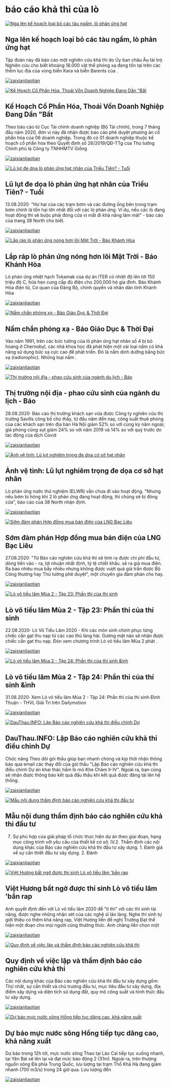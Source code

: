 # báo cáo khả thi của lò
<a href="https://mnn.zoosnet.net/LR/Chatpre.aspx?id=MNN94995150&p=https://topgrinding.com/" target="_blank">![Nga lên kế hoạch loại bỏ các tàu ngầm, lò phản ứng hạt ](https://github.com/technlg/images/blob/main/31.jpg)</a>
## Nga lên kế hoạch loại bỏ các tàu ngầm, lò phản ứng hạt 
Tập đoàn này đã báo cáo một nghiên cứu khả thi do Ủy ban châu Âu tài trợ. Nghiên cứu cho biết khoảng 18.000 vật thể phóng xạ đang tồn tại trên các thềm lục địa của vùng biển Kara và biển Barents của .
<a href="https://mnn.zoosnet.net/LR/Chatpre.aspx?id=MNN94995150&p=https://topgrinding.com/" target="_blank"><img src="https://github.com/technlg/images/raw/main/chat11.jpg" alt="zaixianliaotian"/></a><a href="//whatsapp.shibangsoft.com/WhatsApp.php" ><img src="https://github.com/technlg/images/raw/main/chat11.png" alt=""></a>
<a href="https://mnn.zoosnet.net/LR/Chatpre.aspx?id=MNN94995150&p=https://topgrinding.com/" target="_blank">![Kế Hoạch Cổ Phần Hóa, Thoái Vốn Doanh Nghiệp Đang Dần "Bất ](https://github.com/technlg/images/blob/main/24.jpg)</a>
## Kế Hoạch Cổ Phần Hóa, Thoái Vốn Doanh Nghiệp Đang Dần "Bất 
Theo báo cáo từ Cục Tài chính doanh nghiệp (Bộ Tài chính), trong 7 tháng đầu năm 2020, đơn vị này đã nhận được báo cáo phê duyệt phương án cổ phần hóa của 06 doanh nghiệp. Trong đó có 01 doanh nghiệp thuộc kế hoạch cổ phần hóa theo Quyết định số 26/2019/QĐ-TTg của Thủ tướng Chính phủ là Công ty TNHHMTV Giống 
<a href="https://mnn.zoosnet.net/LR/Chatpre.aspx?id=MNN94995150&p=https://topgrinding.com/" target="_blank"><img src="https://github.com/technlg/images/raw/main/chat11.jpg" alt="zaixianliaotian"/></a><a href="//whatsapp.shibangsoft.com/WhatsApp.php" ><img src="https://github.com/technlg/images/raw/main/chat11.png" alt=""></a>
<a href="https://mnn.zoosnet.net/LR/Chatpre.aspx?id=MNN94995150&p=https://topgrinding.com/" target="_blank">![Lũ lụt đe dọa lò phản ứng hạt nhân của Triều Tiên? - Tuổi ](https://github.com/technlg/images/blob/main/55.jpg)</a>
## Lũ lụt đe dọa lò phản ứng hạt nhân của Triều Tiên? - Tuổi 
13.08.2020· "Hư hại của các trạm bơm và các đường ống bên trong trạm bơm chính là tổn hại lớn nhất đối với các lò phản ứng. Ví dụ, nếu các lò đang hoạt động thì sẽ buộc phải đóng cửa vì mất đi khả năng làm mát" - báo cáo của trang 38 North cho biết.
<a href="https://mnn.zoosnet.net/LR/Chatpre.aspx?id=MNN94995150&p=https://topgrinding.com/" target="_blank"><img src="https://github.com/technlg/images/raw/main/chat11.jpg" alt="zaixianliaotian"/></a><a href="//whatsapp.shibangsoft.com/WhatsApp.php" ><img src="https://github.com/technlg/images/raw/main/chat11.png" alt=""></a>
<a href="https://mnn.zoosnet.net/LR/Chatpre.aspx?id=MNN94995150&p=https://topgrinding.com/" target="_blank">![Lắp ráp lò phản ứng nóng hơn lõi Mặt Trời - Báo Khánh Hòa ](https://github.com/technlg/images/blob/main/37.jpg)</a>
## Lắp ráp lò phản ứng nóng hơn lõi Mặt Trời - Báo Khánh Hòa 
Lò phản ứng nhiệt hạch Tokamak của dự án ITER có nhiệt độ lên tới 150 triệu độ C, hứa hẹn cung cấp đủ điện cho 200.000 hộ gia đình. Báo Khánh Hòa điện tử, Cơ quan của Đảng Bộ, chính quyền và nhân dân tỉnh Khánh Hòa
<a href="https://mnn.zoosnet.net/LR/Chatpre.aspx?id=MNN94995150&p=https://topgrinding.com/" target="_blank"><img src="https://github.com/technlg/images/raw/main/chat11.jpg" alt="zaixianliaotian"/></a><a href="//whatsapp.shibangsoft.com/WhatsApp.php" ><img src="https://github.com/technlg/images/raw/main/chat11.png" alt=""></a>
<a href="https://mnn.zoosnet.net/LR/Chatpre.aspx?id=MNN94995150&p=https://topgrinding.com/" target="_blank">![Nấm chắn phóng xạ - Báo Giáo Dục & Thời Đại](https://github.com/technlg/images/blob/main/30.jpg)</a>
## Nấm chắn phóng xạ - Báo Giáo Dục & Thời Đại
Vào năm 1991, trên các bức tường của lò phản ứng hạt nhân số 4 bị bỏ hoang ở Chernobyl, các nhà khoa học đã phát hiện một vài loại nấm có khả năng sử dụng bức xạ cực cao để phát triển. Đó là nấm dinh dưỡng bằng bức xạ (radiorophic). Những loại nấm .
<a href="https://mnn.zoosnet.net/LR/Chatpre.aspx?id=MNN94995150&p=https://topgrinding.com/" target="_blank"><img src="https://github.com/technlg/images/raw/main/chat11.jpg" alt="zaixianliaotian"/></a><a href="//whatsapp.shibangsoft.com/WhatsApp.php" ><img src="https://github.com/technlg/images/raw/main/chat11.png" alt=""></a>
<a href="https://mnn.zoosnet.net/LR/Chatpre.aspx?id=MNN94995150&p=https://topgrinding.com/" target="_blank">![Thị trường nội địa - phao cứu sinh của ngành du lịch - Báo ](https://github.com/technlg/images/blob/main/12.jpg)</a>
## Thị trường nội địa - phao cứu sinh của ngành du lịch - Báo 
28.08.2020· Báo cáo thị trường khách sạn vừa được Công ty nghiên cứu thị trường Savills công bố cho thấy, từ đầu năm đến nay, công suất thuê phòng của các khách sạn trên địa bàn Hà Nội giảm 52% so với cùng kỳ năm ngoái; giá phòng cũng sụt giảm 24% so với năm 2019 và 14% so với quý trước do tác động của dịch Covid 
<a href="https://mnn.zoosnet.net/LR/Chatpre.aspx?id=MNN94995150&p=https://topgrinding.com/" target="_blank"><img src="https://github.com/technlg/images/raw/main/chat11.jpg" alt="zaixianliaotian"/></a><a href="//whatsapp.shibangsoft.com/WhatsApp.php" ><img src="https://github.com/technlg/images/raw/main/chat11.png" alt=""></a>
<a href="https://mnn.zoosnet.net/LR/Chatpre.aspx?id=MNN94995150&p=https://topgrinding.com/" target="_blank">![Ảnh vệ tinh: Lũ lụt nghiêm trọng đe dọa cơ sở hạt nhân ](https://github.com/technlg/images/blob/main/42.jpg)</a>
## Ảnh vệ tinh: Lũ lụt nghiêm trọng đe dọa cơ sở hạt nhân 
Lò phản ứng nước thử nghiệm (ELWR) vẫn chưa đi vào hoạt động. "Nhưng nếu bơm bị hỏng khi 2 lò phản ứng đang hoạt động, thì chúng sẽ bị đóng cửa", báo cáo của 38 North nhận định.
<a href="https://mnn.zoosnet.net/LR/Chatpre.aspx?id=MNN94995150&p=https://topgrinding.com/" target="_blank"><img src="https://github.com/technlg/images/raw/main/chat11.jpg" alt="zaixianliaotian"/></a><a href="//whatsapp.shibangsoft.com/WhatsApp.php" ><img src="https://github.com/technlg/images/raw/main/chat11.png" alt=""></a>
<a href="https://mnn.zoosnet.net/LR/Chatpre.aspx?id=MNN94995150&p=https://topgrinding.com/" target="_blank">![Sớm đàm phán Hợp đồng mua bán điện của LNG Bạc Liêu](https://github.com/technlg/images/blob/main/63.jpg)</a>
## Sớm đàm phán Hợp đồng mua bán điện của LNG Bạc Liêu
27.08.2020· "Từ Báo cáo nghiên cứu khả thi sẽ tính ra được chi phí đầu tư, dòng tiền vào - ra, lợi nhuận nhất định, tỷ lệ chiết khấu. sẽ ra giá mua điện. Ra bao nhiêu mua bấy nhiêu nhưng không được vượt quá giá trần được Bộ Công thương hay Thủ tướng phê duyệt", một chuyên gia đàm phán cho hay.
<a href="https://mnn.zoosnet.net/LR/Chatpre.aspx?id=MNN94995150&p=https://topgrinding.com/" target="_blank"><img src="https://github.com/technlg/images/raw/main/chat11.jpg" alt="zaixianliaotian"/></a><a href="//whatsapp.shibangsoft.com/WhatsApp.php" ><img src="https://github.com/technlg/images/raw/main/chat11.png" alt=""></a>
<a href="https://mnn.zoosnet.net/LR/Chatpre.aspx?id=MNN94995150&p=https://topgrinding.com/" target="_blank">![Lò võ tiếu lâm Mùa 2 - Tập 23: Phần thi của thí sinh ](https://github.com/technlg/images/blob/main/50.jpg)</a>
## Lò võ tiếu lâm Mùa 2 - Tập 23: Phần thi của thí sinh 
22.08.2020· Lò Võ Tiếu Lâm 2020 - Khi các môn sinh chinh phục từng chiếc cần gạt thu nạp từ các cao thủ làng hài. Gương mặt nào sẽ nhận &dstrok;ược chiếc cần gạt thu nạp. &Dstrok;ón xem chương trình Lò võ tiếu lâm Mùa 2 phát .
<a href="https://mnn.zoosnet.net/LR/Chatpre.aspx?id=MNN94995150&p=https://topgrinding.com/" target="_blank"><img src="https://github.com/technlg/images/raw/main/chat11.jpg" alt="zaixianliaotian"/></a><a href="//whatsapp.shibangsoft.com/WhatsApp.php" ><img src="https://github.com/technlg/images/raw/main/chat11.png" alt=""></a>
<a href="https://mnn.zoosnet.net/LR/Chatpre.aspx?id=MNN94995150&p=https://topgrinding.com/" target="_blank">![Lò võ tiếu lâm Mùa 2 - Tập 24: Phần thi của thí sinh &ình ](https://github.com/technlg/images/blob/main/43.jpg)</a>
## Lò võ tiếu lâm Mùa 2 - Tập 24: Phần thi của thí sinh &ình 
31.08.2020· Xem Lò võ tiếu lâm Mùa 2 - Tập 24: Phần thi của thí sinh &Dstrok;ình Thuận - THVL Giải Trí trên Dailymotion
<a href="https://mnn.zoosnet.net/LR/Chatpre.aspx?id=MNN94995150&p=https://topgrinding.com/" target="_blank"><img src="https://github.com/technlg/images/raw/main/chat11.jpg" alt="zaixianliaotian"/></a><a href="//whatsapp.shibangsoft.com/WhatsApp.php" ><img src="https://github.com/technlg/images/raw/main/chat11.png" alt=""></a>
<a href="https://mnn.zoosnet.net/LR/Chatpre.aspx?id=MNN94995150&p=https://topgrinding.com/" target="_blank">![DauThau.INFO: Lập Báo cáo nghiên cứu khả thi điều chỉnh Dự ](https://github.com/technlg/images/blob/main/5.jpg)</a>
## DauThau.INFO: Lập Báo cáo nghiên cứu khả thi điều chỉnh Dự 
Chức năng Theo dõi gói thầu giúp bạn nhanh chóng và kịp thời nhận thông báo qua email các thay đổi của gói thầu "Lập Báo cáo nghiên cứu khả thi điều chỉnh Dự án khai thác hầm lò mỏ Khe Chàm II-IV". Ngoài ra, bạn cũng sẽ nhận được thông báo kết quả đấu thầu khi kết quả được đăng tải lên hệ thống.
<a href="https://mnn.zoosnet.net/LR/Chatpre.aspx?id=MNN94995150&p=https://topgrinding.com/" target="_blank"><img src="https://github.com/technlg/images/raw/main/chat11.jpg" alt="zaixianliaotian"/></a><a href="//whatsapp.shibangsoft.com/WhatsApp.php" ><img src="https://github.com/technlg/images/raw/main/chat11.png" alt=""></a>
<a href="https://mnn.zoosnet.net/LR/Chatpre.aspx?id=MNN94995150&p=https://topgrinding.com/" target="_blank">![Mẫu nội dung thẩm định báo cáo nghiên cứu khả thi đầu tư ](https://github.com/technlg/images/blob/main/59.jpg)</a>
## Mẫu nội dung thẩm định báo cáo nghiên cứu khả thi đầu tư 
7. Sự phù hợp của giải pháp tổ chức thực hiện dự án theo giai đoạn, hạng mục công trình với yêu cầu của thiết kế cơ sở. IV.2. Thẩm định các nội dung khác của Báo cáo nghiên cứu khả thi đầu tư xây dựng. 1. Đánh giá về sự cần thiết đầu tư xây dựng. 2. Đánh 
<a href="https://mnn.zoosnet.net/LR/Chatpre.aspx?id=MNN94995150&p=https://topgrinding.com/" target="_blank"><img src="https://github.com/technlg/images/raw/main/chat11.jpg" alt="zaixianliaotian"/></a><a href="//whatsapp.shibangsoft.com/WhatsApp.php" ><img src="https://github.com/technlg/images/raw/main/chat11.png" alt=""></a>
<a href="https://mnn.zoosnet.net/LR/Chatpre.aspx?id=MNN94995150&p=https://topgrinding.com/" target="_blank">![Việt Hương bất ngờ được thí sinh Lò võ tiếu lâm 'bắn rap ](https://github.com/technlg/images/blob/main/28.jpg)</a>
## Việt Hương bất ngờ được thí sinh Lò võ tiếu lâm 'bắn rap 
Anh quyết định đến với Lò võ tiếu lâm 2020 để "tỉ thí" với các thí sinh tài năng, được nghe những nhận xét của các nghệ sĩ lão làng. Nghe thí sinh tự giới thiệu có thêm khả năng rap, Việt Hương liền đề nghị Trường Đạt thể hiện một đoạn cho mọi người cùng thưởng thức. Anh chàng liền chọn một 
<a href="https://mnn.zoosnet.net/LR/Chatpre.aspx?id=MNN94995150&p=https://topgrinding.com/" target="_blank"><img src="https://github.com/technlg/images/raw/main/chat11.jpg" alt="zaixianliaotian"/></a><a href="//whatsapp.shibangsoft.com/WhatsApp.php" ><img src="https://github.com/technlg/images/raw/main/chat11.png" alt=""></a>
<a href="https://mnn.zoosnet.net/LR/Chatpre.aspx?id=MNN94995150&p=https://topgrinding.com/" target="_blank">![Quy định về việc lập và thẩm định báo cáo nghiên cứu khả thi](https://github.com/technlg/images/blob/main/3.jpg)</a>
## Quy định về việc lập và thẩm định báo cáo nghiên cứu khả thi
Các nội dung khác của Báo cáo nghiên cứu khả thi đầu tư xây dựng gồm: Thứ nhất, sự cần thiết và chủ trương đầu tư, mục tiêu đầu tư xây dựng, địa điểm xây dựng và diện tích sử dụng đất, quy mô công suất và hình thức đầu tư xây dựng.
<a href="https://mnn.zoosnet.net/LR/Chatpre.aspx?id=MNN94995150&p=https://topgrinding.com/" target="_blank"><img src="https://github.com/technlg/images/raw/main/chat11.jpg" alt="zaixianliaotian"/></a><a href="//whatsapp.shibangsoft.com/WhatsApp.php" ><img src="https://github.com/technlg/images/raw/main/chat11.png" alt=""></a>
<a href="https://mnn.zoosnet.net/LR/Chatpre.aspx?id=MNN94995150&p=https://topgrinding.com/" target="_blank">![Dự báo mực nước sông Hồng tiếp tục dâng cao, khả năng xuất ](https://github.com/technlg/images/blob/main/15.jpg)</a>
## Dự báo mực nước sông Hồng tiếp tục dâng cao, khả năng xuất 
Dự báo trong 12h tới, mực nước sông Thao tại Lào Cai tiếp tục xuống nhanh, tại Yên Bái sẽ lên lại và đạt mức báo động 2 (31m). Ngoài ra, trên thượng nguồn sông Đà phía Trung Quốc, lưu lượng tại trạm Thổ Khả Hà đang giảm nhanh (700 m3/s) trong 24 giờ qua. Lưu lượng đến 
<a href="https://mnn.zoosnet.net/LR/Chatpre.aspx?id=MNN94995150&p=https://topgrinding.com/" target="_blank"><img src="https://github.com/technlg/images/raw/main/chat11.jpg" alt="zaixianliaotian"/></a><a href="//whatsapp.shibangsoft.com/WhatsApp.php" ><img src="https://github.com/technlg/images/raw/main/chat11.png" alt=""></a>
